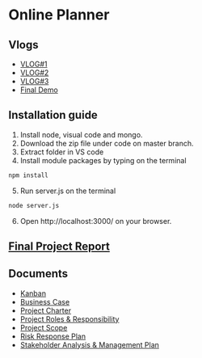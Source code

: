 # Online Planner

## Vlogs
* [VLOG#1](https://www.youtube.com/watch?v=1UI_BHZavNo)
* [VLOG#2](https://www.youtube.com/watch?v=V4jqAHabfxw)
* [VLOG#3](https://youtu.be/mJXggnIQv2w)
* [Final Demo](https://youtu.be/mJXggnIQv2w)

## Installation guide
1. Install node, visual code and mongo.
2. Download the zip file under code on master branch.
3. Extract folder in VS code
4. Install module packages by typing on the terminal
  ```sh
  npm install
  ```
5. Run server.js on the terminal
  ```sh
  node server.js
  ```
6. Open http://localhost:3000/ on your browser.

## [Final Project Report](https://github.com/thegalaxycoasters/Online-Planner/blob/master/Documentations/Final%20Project%20Document.pdf)

## Documents
* [Kanban](https://github.com/thegalaxycoasters/Online-Planner/projects/1)
* [Business Case](https://github.com/thegalaxycoasters/Online-Planner/blob/master/Documentations/Activity%20%232%20(Updated)/Business%20Case.pdf)
* [Project Charter](https://github.com/thegalaxycoasters/Online-Planner/blob/master/Documentations/Activity%20%232%20(Updated)/Project%20Charter.pdf)
* [Project Roles & Responsibility](https://github.com/thegalaxycoasters/Online-Planner/blob/master/Documentations/Activity%20%232%20(Updated)/Project%20Roles%20%26%20Responsibilities%20%2B%20RACI%20Chart.pdf)
* [Project Scope](https://github.com/thegalaxycoasters/Online-Planner/blob/master/Documentations/Activity%20%232%20(Updated)/Project%20Scope%20Statement.pdf)
* [Risk Response Plan](https://github.com/thegalaxycoasters/Online-Planner/blob/master/Documentations/Activity%20%232%20(Updated)/Risk%20Response%20Plan.pdf)
* [Stakeholder Analysis & Management Plan](https://github.com/thegalaxycoasters/Online-Planner/blob/master/Documentations/Activity%20%232%20(Updated)/Stake%20Holder%20Analysis%20%26%20Management%20Plan.pdf)

